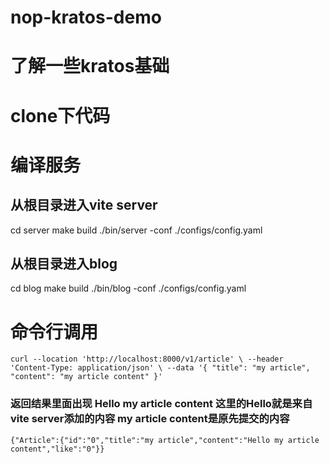 # nop-kratos-demo

# 了解一些kratos基础


# clone下代码

# 编译服务

## 从根目录进入vite server
cd server
make build
./bin/server -conf ./configs/config.yaml
## 从根目录进入blog
cd blog
make build
./bin/blog -conf ./configs/config.yaml
#

# 命令行调用
`
curl --location 'http://localhost:8000/v1/article' \
--header 'Content-Type: application/json' \
--data '{
    "title": "my article",
    "content": "my article content"
}'
`
### 返回结果里面出现 Hello my article content 这里的Hello就是来自vite server添加的内容 my article content是原先提交的内容

`
{"Article":{"id":"0","title":"my article","content":"Hello my article content","like":"0"}}
`

